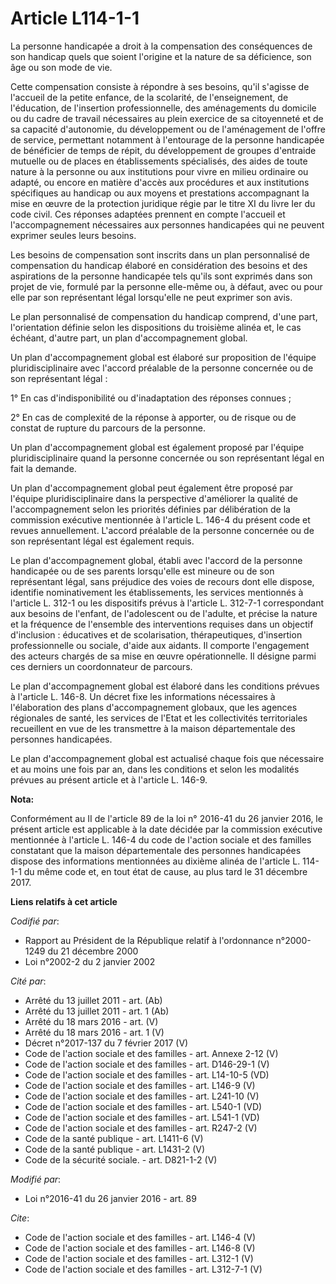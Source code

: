 # Article L114-1-1

La personne handicapée a droit à la compensation des conséquences de son handicap quels que soient l'origine et la nature de
sa déficience, son âge ou son mode de vie. 

Cette compensation consiste à répondre à ses besoins, qu'il s'agisse de l'accueil de la petite enfance, de la scolarité, de
l'enseignement, de l'éducation, de l'insertion professionnelle, des aménagements du domicile ou du cadre de travail
nécessaires au plein exercice de sa citoyenneté et de sa capacité d'autonomie, du développement ou de l'aménagement de
l'offre de service, permettant notamment à l'entourage de la personne handicapée de bénéficier de temps de répit, du
développement de groupes d'entraide mutuelle ou de places en établissements spécialisés, des aides de toute nature à la
personne ou aux institutions pour vivre en milieu ordinaire ou adapté, ou encore en matière d'accès aux procédures et aux
institutions spécifiques au handicap ou aux moyens et prestations accompagnant la mise en œuvre de la protection juridique
régie par le titre XI du livre Ier du code civil. Ces réponses adaptées prennent en compte l'accueil et l'accompagnement
nécessaires aux personnes handicapées qui ne peuvent exprimer seules leurs besoins. 

Les besoins de compensation sont inscrits dans un plan personnalisé de compensation du handicap élaboré en considération des
besoins et des aspirations de la personne handicapée tels qu'ils sont exprimés dans son projet de vie, formulé par la
personne elle-même ou, à défaut, avec ou pour elle par son représentant légal lorsqu'elle ne peut exprimer son avis. 

Le plan personnalisé de compensation du handicap comprend, d'une part, l'orientation définie selon les dispositions du
troisième alinéa et, le cas échéant, d'autre part, un plan d'accompagnement global. 

Un plan d'accompagnement global est élaboré sur proposition de l'équipe pluridisciplinaire avec l'accord préalable de la
personne concernée ou de son représentant légal : 

1° En cas d'indisponibilité ou d'inadaptation des réponses connues ; 

2° En cas de complexité de la réponse à apporter, ou de risque ou de constat de rupture du parcours de la personne. 

Un plan d'accompagnement global est également proposé par l'équipe pluridisciplinaire quand la personne concernée ou son
représentant légal en fait la demande. 

Un plan d'accompagnement global peut également être proposé par l'équipe pluridisciplinaire dans la perspective d'améliorer
la qualité de l'accompagnement selon les priorités définies par délibération de la commission exécutive mentionnée à
l'article L. 146-4 du présent code et revues annuellement. L'accord préalable de la personne concernée ou de son représentant
légal est également requis. 

Le plan d'accompagnement global, établi avec l'accord de la personne handicapée ou de ses parents lorsqu'elle est mineure ou
de son représentant légal, sans préjudice des voies de recours dont elle dispose, identifie nominativement les
établissements, les services mentionnés à l'article L. 312-1 ou les dispositifs prévus à l'article L. 312-7-1 correspondant
aux besoins de l'enfant, de l'adolescent ou de l'adulte, et précise la nature et la fréquence de l'ensemble des interventions
requises dans un objectif d'inclusion : éducatives et de scolarisation, thérapeutiques, d'insertion professionnelle ou
sociale, d'aide aux aidants. Il comporte l'engagement des acteurs chargés de sa mise en œuvre opérationnelle. Il désigne
parmi ces derniers un coordonnateur de parcours. 

Le plan d'accompagnement global est élaboré dans les conditions prévues à l'article L. 146-8. Un décret fixe les informations
nécessaires à l'élaboration des plans d'accompagnement globaux, que les agences régionales de santé, les services de l'Etat
et les collectivités territoriales recueillent en vue de les transmettre à la maison départementale des personnes
handicapées. 

Le plan d'accompagnement global est actualisé chaque fois que nécessaire et au moins une fois par an, dans les conditions et
selon les modalités prévues au présent article et à l'article L. 146-9.

**Nota:**

Conformément au II de l'article 89 de la loi n° 2016-41 du 26 janvier 2016, le présent article est applicable à la date
décidée par la commission exécutive mentionnée à l'article L. 146-4 du code de l'action sociale et des familles constatant
que la maison départementale des personnes handicapées dispose des informations mentionnées au dixième alinéa de l'article L.
114-1-1 du même code et, en tout état de cause, au plus tard le 31 décembre 2017.

**Liens relatifs à cet article**

_Codifié par_:

  - Rapport au Président de la République relatif à l'ordonnance n°2000-1249 du 21 décembre 2000
  - Loi n°2002-2 du 2 janvier 2002

_Cité par_:

  - Arrêté du 13 juillet 2011 - art. (Ab)
  - Arrêté du 13 juillet 2011 - art. 1 (Ab)
  - Arrêté du 18 mars 2016 - art. (V)
  - Arrêté du 18 mars 2016 - art. 1 (V)
  - Décret n°2017-137 du 7 février 2017 (V)
  - Code de l'action sociale et des familles - art. Annexe 2-12 (V)
  - Code de l'action sociale et des familles - art. D146-29-1 (V)
  - Code de l'action sociale et des familles - art. L14-10-5 (VD)
  - Code de l'action sociale et des familles - art. L146-9 (V)
  - Code de l'action sociale et des familles - art. L241-10 (V)
  - Code de l'action sociale et des familles - art. L540-1 (VD)
  - Code de l'action sociale et des familles - art. L541-1 (VD)
  - Code de l'action sociale et des familles - art. R247-2 (V)
  - Code de la santé publique - art. L1411-6 (V)
  - Code de la santé publique - art. L1431-2 (V)
  - Code de la sécurité sociale. - art. D821-1-2 (V)

_Modifié par_:

  - Loi n°2016-41 du 26 janvier 2016 - art. 89

_Cite_:

  - Code de l'action sociale et des familles - art. L146-4 (V)
  - Code de l'action sociale et des familles - art. L146-8 (V)
  - Code de l'action sociale et des familles - art. L312-1 (V)
  - Code de l'action sociale et des familles - art. L312-7-1 (V)

